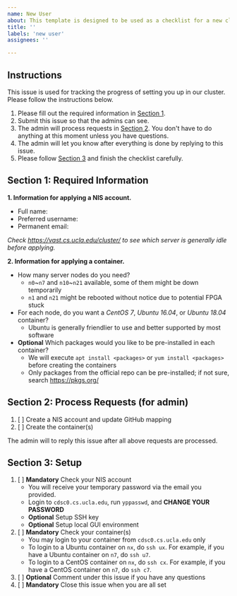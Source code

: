 ```yaml
---
name: New User
about: This template is designed to be used as a checklist for a new cluster user.
title: ''
labels: 'new user'
assignees: ''

---
```


## Instructions

This issue is used for tracking the progress of setting you up in our cluster. Please follow the instructions below.

1. Please fill out the required information in [Section 1](#section-1-required-information).
2. Submit this issue so that the admins can see.
3. The admin will process requests in [Section 2](#section-2-process-requests-for-admin). You don't have to do anything at this moment unless you have questions.
4. The admin will let you know after everything is done by replying to this issue.
5. Please follow [Section 3](#section-3-setup) and finish the checklist carefully.

## Section 1: Required Information

**1. Information for applying a NIS account.**
  + Full name:
  + Preferred username:
  + Permanent email:
  

*Check https://vast.cs.ucla.edu/cluster/ to see which server is generally idle before applying.*
  
**2. Information for applying a container.**
  + How many server nodes do you need?
    + `n0`\~`n7` and `n10`\~`n21` available, some of them might be down temporarily
    + `n1` and `n21` might be rebooted without notice due to potential FPGA stuck
  + For each node, do you want a *CentOS 7*, *Ubuntu 16.04*, or *Ubuntu 18.04* container?
    + Ubuntu is generally friendlier to use and better supported by most software
  + **Optional** Which packages would you like to be pre-installed in each container?
    + We will execute `apt install <packages>` or `yum install <packages>` before creating the containers
    + Only packages from the official repo can be pre-installed; if not sure, search https://pkgs.org/
  
## Section 2: Process Requests (for admin)

1. [ ] Create a NIS account and update GitHub mapping
2. [ ] Create the container(s)

The admin will to reply this issue after all above requests are processed.

## Section 3: Setup

1. [ ] **Mandatory** Check your NIS account
    + You will receive your temporary password via the email you provided.
    + Login to `cdsc0.cs.ucla.edu`, run `yppasswd`, and **CHANGE YOUR PASSWORD**
    + **Optional** Setup SSH key
    + **Optional** Setup local GUI environment
2. [ ] **Mandatory** Check your container(s)
    + You may login to your container from `cdsc0.cs.ucla.edu` only
    + To login to a Ubuntu container on `nx`, do `ssh ux`. For example, if you have a Ubuntu container on `n7`, do `ssh u7`.
    + To login to a CentOS container on `nx`, do `ssh cx`. For example, if you have a CentOS container on `n7`, do `ssh c7`.
2. [ ] **Optional** Comment under this issue if you have any questions
3. [ ] **Mandatory** Close this issue when you are all set
